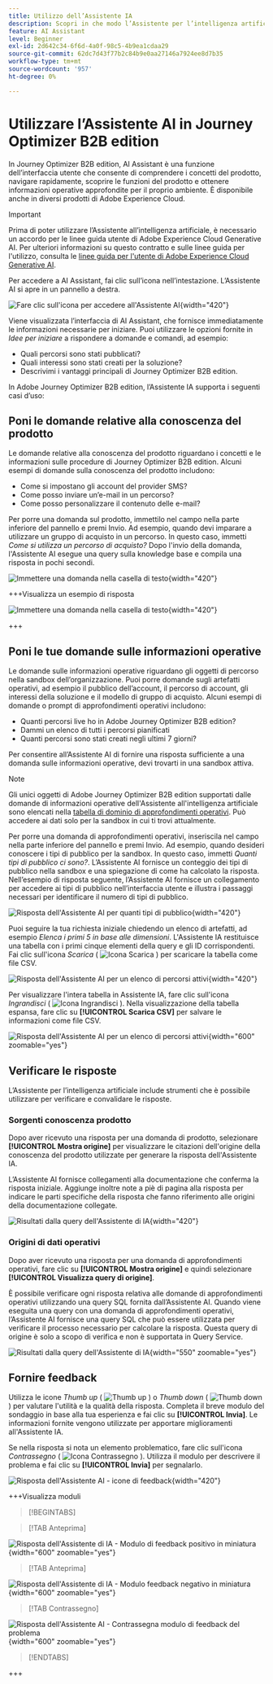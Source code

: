 ```yaml
---
title: Utilizzo dell’Assistente IA
description: Scopri in che modo l’Assistente per l’intelligenza artificiale può aiutarti a ottenere il massimo dalle funzionalità di Journey Optimizer B2B edition.
feature: AI Assistant
level: Beginner
exl-id: 2d642c34-6f6d-4a0f-98c5-4b9ea1cdaa29
source-git-commit: 62dc7d43f77b2c84b9e0aa27146a7924ee8d7b35
workflow-type: tm+mt
source-wordcount: '957'
ht-degree: 0%

---
```


# Utilizzare l’Assistente AI in Journey Optimizer B2B edition

In Journey Optimizer B2B edition, AI Assistant è una funzione dell’interfaccia utente che consente di comprendere i concetti del prodotto, navigare rapidamente, scoprire le funzioni del prodotto e ottenere informazioni operative approfondite per il proprio ambiente. È disponibile anche in diversi prodotti di Adobe Experience Cloud.

>[!IMPORTANT]
>
>Prima di poter utilizzare l’Assistente all’intelligenza artificiale, è necessario un accordo per le linee guida utente di Adobe Experience Cloud Generative AI. Per ulteriori informazioni su questo contratto e sulle linee guida per l&#39;utilizzo, consulta le [linee guida per l&#39;utente di Adobe Experience Cloud Generative AI](https://www.adobe.com/legal/licenses-terms/adobe-dx-gen-ai-user-guidelines.html).

Per accedere a AI Assistant, fai clic sull’icona nell’intestazione. L’Assistente AI si apre in un pannello a destra.

![Fare clic sull&#39;icona per accedere all&#39;Assistente AI](./assets/ai-assistant-icon-displayed.png){width="420"}

Viene visualizzata l’interfaccia di AI Assistant, che fornisce immediatamente le informazioni necessarie per iniziare. Puoi utilizzare le opzioni fornite in _Idee per iniziare_ a rispondere a domande e comandi, ad esempio:

* Quali percorsi sono stati pubblicati?
* Quali interessi sono stati creati per la soluzione?
* Descrivimi i vantaggi principali di Journey Optimizer B2B edition.

In Adobe Journey Optimizer B2B edition, l’Assistente IA supporta i seguenti casi d’uso:

## Poni le domande relative alla conoscenza del prodotto

Le domande relative alla conoscenza del prodotto riguardano i concetti e le informazioni sulle procedure di Journey Optimizer B2B edition. Alcuni esempi di domande sulla conoscenza del prodotto includono:

* Come si impostano gli account del provider SMS?
* Come posso inviare un’e-mail in un percorso?
* Come posso personalizzare il contenuto delle e-mail?

Per porre una domanda sul prodotto, immettilo nel campo nella parte inferiore del pannello e premi Invio. Ad esempio, quando devi imparare a utilizzare un gruppo di acquisto in un percorso. In questo caso, immetti _Come si utilizza un percorso di acquisto?_ Dopo l&#39;invio della domanda, l&#39;Assistente AI esegue una query sulla knowledge base e compila una risposta in pochi secondi.

![Immettere una domanda nella casella di testo](./assets/ai-assistant-ask-question.png){width="420"}

+++Visualizza un esempio di risposta

![Immettere una domanda nella casella di testo](./assets/ai-assistant-product-answer.png){width="420"}

+++

## Poni le tue domande sulle informazioni operative

Le domande sulle informazioni operative riguardano gli oggetti di percorso nella sandbox dell’organizzazione. Puoi porre domande sugli artefatti operativi, ad esempio il pubblico dell’account, il percorso di account, gli interessi della soluzione e il modello di gruppo di acquisto. Alcuni esempi di domande o prompt di approfondimenti operativi includono:

* Quanti percorsi live ho in Adobe Journey Optimizer B2B edition?
* Dammi un elenco di tutti i percorsi pianificati
* Quanti percorsi sono stati creati negli ultimi 7 giorni?

Per consentire all’Assistente AI di fornire una risposta sufficiente a una domanda sulle informazioni operative, devi trovarti in una sandbox attiva.

>[!NOTE]
>
>Gli unici oggetti di Adobe Journey Optimizer B2B edition supportati dalle domande di informazioni operative dell&#39;Assistente all&#39;intelligenza artificiale sono elencati nella [tabella di dominio di approfondimenti operativi](./ai-assistant-overview.md#operational-insights). Può accedere ai dati solo per la sandbox in cui ti trovi attualmente.

Per porre una domanda di approfondimenti operativi, inseriscila nel campo nella parte inferiore del pannello e premi Invio. Ad esempio, quando desideri conoscere i tipi di pubblico per la sandbox. In questo caso, immetti _Quanti tipi di pubblico ci sono?_.  L’Assistente AI fornisce un conteggio dei tipi di pubblico nella sandbox e una spiegazione di come ha calcolato la risposta. Nell’esempio di risposta seguente, l’Assistente AI fornisce un collegamento per accedere ai tipi di pubblico nell’interfaccia utente e illustra i passaggi necessari per identificare il numero di tipi di pubblico.

![Risposta dell&#39;Assistente AI per quanti tipi di pubblico](./assets/ai-assistant-insights-answer.png){width="420"}

Puoi seguire la tua richiesta iniziale chiedendo un elenco di artefatti, ad esempio _Elenca i primi 5 in base alle dimensioni_. L&#39;Assistente IA restituisce una tabella con i primi cinque elementi della query e gli ID corrispondenti. Fai clic sull&#39;icona _Scarica_ ( ![Icona Scarica](../assets/do-not-localize/icon-download.svg) ) per scaricare la tabella come file CSV.

![Risposta dell&#39;Assistente AI per un elenco di percorsi attivi](./assets/ai-assistant-artifacts-query.png){width="420"}

Per visualizzare l&#39;intera tabella in Assistente IA, fare clic sull&#39;icona _Ingrandisci_ ( ![Icona Ingrandisci](../assets/do-not-localize/icon-maximize.svg) ). Nella visualizzazione della tabella espansa, fare clic su **[!UICONTROL Scarica CSV]** per salvare le informazioni come file CSV.

![Risposta dell&#39;Assistente AI per un elenco di percorsi attivi](./assets/ai-assistant-artifacts-maximize.png){width="600" zoomable="yes"}

## Verificare le risposte

L’Assistente per l’intelligenza artificiale include strumenti che è possibile utilizzare per verificare e convalidare le risposte.

### Sorgenti conoscenza prodotto

Dopo aver ricevuto una risposta per una domanda di prodotto, selezionare **[!UICONTROL Mostra origine]** per visualizzare le citazioni dell&#39;origine della conoscenza del prodotto utilizzate per generare la risposta dell&#39;Assistente IA.

L’Assistente AI fornisce collegamenti alla documentazione che conferma la risposta iniziale. Aggiunge inoltre note a piè di pagina alla risposta per indicare le parti specifiche della risposta che fanno riferimento alle origini della documentazione collegate.

![Risultati dalla query dell&#39;Assistente di IA](./assets/ai-assistant-product-answer-sources.png){width="420"}

### Origini di dati operativi

Dopo aver ricevuto una risposta per una domanda di approfondimenti operativi, fare clic su **[!UICONTROL Mostra origine]** e quindi selezionare **[!UICONTROL Visualizza query di origine]**.

È possibile verificare ogni risposta relativa alle domande di approfondimenti operativi utilizzando una query SQL fornita dall’Assistente AI. Quando viene eseguita una query con una domanda di approfondimenti operativi, l’Assistente AI fornisce una query SQL che può essere utilizzata per verificare il processo necessario per calcolare la risposta. Questa query di origine è solo a scopo di verifica e non è supportata in Query Service.

![Risultati dalla query dell&#39;Assistente di IA](./assets/ai-assistant-artifacts-query-source.png){width="550" zoomable="yes"}

## Fornire feedback

Utilizza le icone _Thumb up_ ( ![Thumb up](../assets/do-not-localize/icon-thumb-up.svg) ) o _Thumb down_ ( ![Thumb down](../assets/do-not-localize/icon-thumb-down.svg) ) per valutare l&#39;utilità e la qualità della risposta. Completa il breve modulo del sondaggio in base alla tua esperienza e fai clic su **[!UICONTROL Invia]**. Le informazioni fornite vengono utilizzate per apportare miglioramenti all&#39;Assistente IA.

Se nella risposta si nota un elemento problematico, fare clic sull&#39;icona _Contrassegno_ ( ![Icona Contrassegno](../assets/do-not-localize/icon-flag.svg) ). Utilizza il modulo per descrivere il problema e fai clic su **[!UICONTROL Invia]** per segnalarlo.

![Risposta dell&#39;Assistente AI - icone di feedback](./assets/ai-assistant-response-feedback-icons.png){width="420"}

+++Visualizza moduli

>[!BEGINTABS]

>[!TAB Anteprima]

![Risposta dell&#39;Assistente di IA - Modulo di feedback positivo in miniatura](./assets/ai-assistant-response-feedback-positive-form.png){width="600" zoomable="yes"}

>[!TAB Anteprima&#x200B;]

![Risposta dell&#39;Assistente di IA - Modulo feedback negativo in miniatura](./assets/ai-assistant-response-feedback-negative-form.png){width="600" zoomable="yes"}

>[!TAB Contrassegno]

![Risposta dell&#39;Assistente AI - Contrassegna modulo di feedback del problema](./assets/ai-assistant-response-feedback-flagged-form.png){width="600" zoomable="yes"}

>[!ENDTABS]

+++
